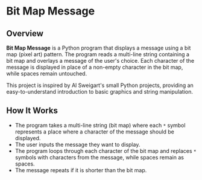
# Bit Map Message

## Overview
**Bit Map Message** is a Python program that displays a message using a bit map (pixel art) pattern. The program reads a multi-line string containing a bit map and overlays a message of the user's choice. Each character of the message is displayed in place of a non-empty character in the bit map, while spaces remain untouched.

This project is inspired by Al Sweigart's small Python projects, providing an easy-to-understand introduction to basic graphics and string manipulation.

## How It Works
- The program takes a multi-line string (bit map) where each `*` symbol represents a place where a character of the message should be displayed.
- The user inputs the message they want to display.
- The program loops through each character of the bit map and replaces `*` symbols with characters from the message, while spaces remain as spaces.
- The message repeats if it is shorter than the bit map.

